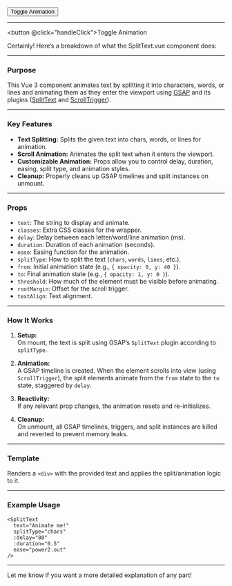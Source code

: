 <script setup lang="ts">
import { useTemplateRef } from "vue";
import SplitText from '@/src/components/text-animations/SplitText/SplitText.vue'


const splitManualPlayRef = useTemplateRef('splitManualPlayRef'); // Reference to the DOM element

// Define the method to be called on click
const handleClick = () => {
  if (splitManualPlayRef.value.isAnimationCompleted){
    splitManualPlayRef.value.reverse();
  }else{
    splitManualPlayRef.value.play();
  }
  console.log('Button was clicked!', splitManualPlayRef.value.animationCompleted);
};
</script>

<SplitText text="Hello World!" class="text-8xl" type="words,chars" />
<SplitText text="The text in this paragraph is split by words and lines. Lines can be tricky to manage responsively. In this demo we are solving this with autoSplit:true and onSplit. autoSplit is used to Split the text automatically when the text element resizes. We are then using the onSplit callback to revert the old animation, then on the new Split, creating a new animation with the progress preserved. So this is all you need to have a responsive line animation that resplits on resize." mask="lines" type="lines" />
<button @click="handleClick">Toggle Animation</button>
<SplitText ref="splitManualPlayRef" text="Manual Play" class="text-8xl" is-manual-play />

---

<button @click="handleClick">Toggle Animation</button>

<div class="h-[100vh] flex flex-col justify-end">
  <SplitText text="Hello World!" class="text-8xl" />
  <!-- <SplitText text="Hello World!" class="text-8xl" isManualPlay/> -->
</div>

Certainly! Here’s a breakdown of what the SplitText.vue component does:

---

### Purpose

This Vue 3 component animates text by splitting it into characters, words, or lines and animating them as they enter the viewport using [GSAP](https://greensock.com/gsap/) and its plugins ([SplitText](https://greensock.com/SplitText/) and [ScrollTrigger](https://greensock.com/scrolltrigger/)).

---

### Key Features

- **Text Splitting:** Splits the given text into chars, words, or lines for animation.
- **Scroll Animation:** Animates the split text when it enters the viewport.
- **Customizable Animation:** Props allow you to control delay, duration, easing, split type, and animation styles.
- **Cleanup:** Properly cleans up GSAP timelines and split instances on unmount.

---

### Props

- `text`: The string to display and animate.
- `classes`: Extra CSS classes for the wrapper.
- `delay`: Delay between each letter/word/line animation (ms).
- `duration`: Duration of each animation (seconds).
- `ease`: Easing function for the animation.
- `splitType`: How to split the text (`chars`, `words`, `lines`, etc.).
- `from`: Initial animation state (e.g., `{ opacity: 0, y: 40 }`).
- `to`: Final animation state (e.g., `{ opacity: 1, y: 0 }`).
- `threshold`: How much of the element must be visible before animating.
- `rootMargin`: Offset for the scroll trigger.
- `textAlign`: Text alignment.

---

### How It Works

1. **Setup:**  
   On mount, the text is split using GSAP’s `SplitText` plugin according to `splitType`.

2. **Animation:**  
   A GSAP timeline is created. When the element scrolls into view (using `ScrollTrigger`), the split elements animate from the `from` state to the `to` state, staggered by `delay`.

3. **Reactivity:**  
   If any relevant prop changes, the animation resets and re-initializes.

4. **Cleanup:**  
   On unmount, all GSAP timelines, triggers, and split instances are killed and reverted to prevent memory leaks.

---

### Template

Renders a `<div>` with the provided text and applies the split/animation logic to it.

---

### Example Usage

```vue
<SplitText
  text="Animate me!"
  splitType="chars"
  :delay="80"
  :duration="0.5"
  ease="power2.out"
/>
```

---

Let me know if you want a more detailed explanation of any part!
